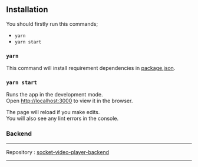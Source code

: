 ## Installation

You should firstly run this commands; 

* `yarn`
* `yarn start`

### `yarn`

This command will install requirement dependencies in 
[package.json](/package.json).


### `yarn start`

Runs the app in the development mode.<br />
Open [http://localhost:3000](http://localhost:3000) to view it in the browser.

The page will reload if you make edits.<br />
You will also see any lint errors in the console.

### Backend

----

Repository : [socket-video-player-backend](https://github.com/suleymansevimli/socket-video-player-backend)

---
